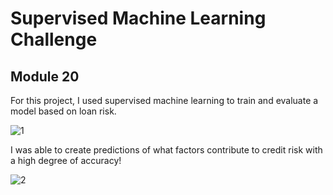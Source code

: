 # Supervised Machine Learning Challenge
## Module 20

For this project, I used supervised machine learning  to train and evaluate a model based on loan risk.

![1](https://github.com/hdkronke/credit-risk-classification/assets/117773492/56664af8-1a98-460d-ba47-ef5fa30b2e10)

I was able to create predictions of what factors contribute to credit risk with a high degree of accuracy!

![2](https://github.com/hdkronke/credit-risk-classification/assets/117773492/4be089d4-db99-43df-addc-8e0624600aeb)
